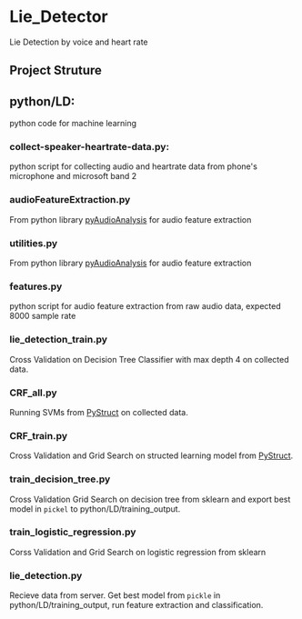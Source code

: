 # Lie_Detector
Lie Detection by voice and heart rate

Project Struture
-----
## python/LD:
python code for machine learning
### collect-speaker-heartrate-data.py:
python script for collecting audio and heartrate data from phone's microphone and microsoft band 2

### audioFeatureExtraction.py
From python library [pyAudioAnalysis](https://github.com/tyiannak/pyAudioAnalysis) for audio feature extraction

### utilities.py
From python library [pyAudioAnalysis](https://github.com/tyiannak/pyAudioAnalysis) for audio feature extraction

### features.py
python script for audio feature extraction from raw audio data, expected 8000 sample rate

### lie_detection_train.py
Cross Validation on Decision Tree Classifier with max depth 4 on collected data.

### CRF_all.py
Running SVMs from [PyStruct](https://pystruct.github.io/) on collected data.

### CRF_train.py
Cross Validation and Grid Search on structed learning model from [PyStruct](https://pystruct.github.io/).

### train_decision_tree.py
Cross Validation Grid Search on decision tree from sklearn and export best model in `pickel` to python/LD/training_output.

### train_logistic_regression.py
Corss Validation and Grid Search on logistic regression from sklearn

### lie_detection.py
Recieve data from server. Get best model from `pickle` in python/LD/training_output, run feature extraction and classification.

